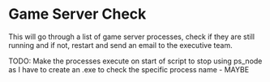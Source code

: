 # Game Server Check

This will go through a list of game server processes, check if they are still running and if not, restart and send an email to the executive team.

TODO:
Make the processes execute on start of script to stop using ps_node as I have to create an .exe to check the specific process name - MAYBE